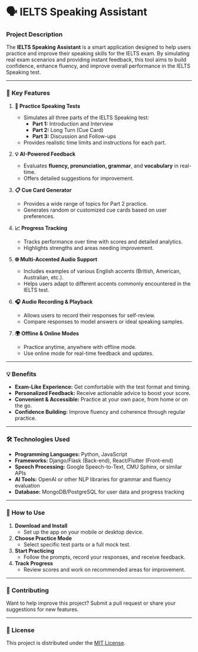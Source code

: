 # 🗣️ **IELTS Speaking Assistant**  

### **Project Description**  
The **IELTS Speaking Assistant** is a smart application designed to help users practice and improve their speaking skills for the IELTS exam. By simulating real exam scenarios and providing instant feedback, this tool aims to build confidence, enhance fluency, and improve overall performance in the IELTS Speaking test.  

---

### 🌟 **Key Features**  

1. **🎤 Practice Speaking Tests**  
   - Simulates all three parts of the IELTS Speaking test:  
     - **Part 1:** Introduction and Interview  
     - **Part 2:** Long Turn (Cue Card)  
     - **Part 3:** Discussion and Follow-ups  
   - Provides realistic time limits and instructions for each part.  

2. **💡 AI-Powered Feedback**  
   - Evaluates **fluency, pronunciation, grammar**, and **vocabulary** in real-time.  
   - Offers detailed suggestions for improvement.  

3. **📋 Cue Card Generator**  
   - Provides a wide range of topics for Part 2 practice.  
   - Generates random or customized cue cards based on user preferences.  

4. **📈 Progress Tracking**  
   - Tracks performance over time with scores and detailed analytics.  
   - Highlights strengths and areas needing improvement.  

5. **🌐 Multi-Accented Audio Support**  
   - Includes examples of various English accents (British, American, Australian, etc.).  
   - Helps users adapt to different accents commonly encountered in the IELTS test.  

6. **🎧 Audio Recording & Playback**  
   - Allows users to record their responses for self-review.  
   - Compare responses to model answers or ideal speaking samples.  

7. **🌍 Offline & Online Modes**  
   - Practice anytime, anywhere with offline mode.  
   - Use online mode for real-time feedback and updates.  

---

### 💡 **Benefits**  
- **Exam-Like Experience:** Get comfortable with the test format and timing.  
- **Personalized Feedback:** Receive actionable advice to boost your score.  
- **Convenient & Accessible:** Practice at your own pace, from home or on the go.  
- **Confidence Building:** Improve fluency and coherence through regular practice.  

---

### 🛠️ **Technologies Used**  
- **Programming Languages:** Python, JavaScript  
- **Frameworks:** Django/Flask (Back-end), React/Flutter (Front-end)  
- **Speech Processing:** Google Speech-to-Text, CMU Sphinx, or similar APIs  
- **AI Tools:** OpenAI or other NLP libraries for grammar and fluency evaluation  
- **Database:** MongoDB/PostgreSQL for user data and progress tracking  

---

### 🚀 **How to Use**  
1. **Download and Install**  
   - Set up the app on your mobile or desktop device.  
2. **Choose Practice Mode**  
   - Select specific test parts or a full mock test.  
3. **Start Practicing**  
   - Follow the prompts, record your responses, and receive feedback.  
4. **Track Progress**  
   - Review scores and work on recommended areas for improvement.  

---

### 🤝 **Contributing**  
Want to help improve this project? Submit a pull request or share your suggestions for new features.  

---

### 📜 **License**  
This project is distributed under the [MIT License](https://opensource.org/licenses/MIT).  

